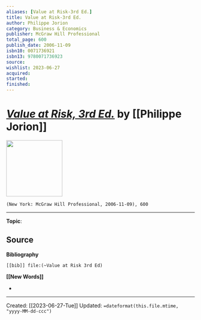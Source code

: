 ```yaml
---
aliases: [Value at Risk-3rd Ed.]
title: Value at Risk-3rd Ed.
author: Philippe Jorion
category: Business & Economics
publisher: McGraw Hill Professional
total_page: 600
publish_date: 2006-11-09
isbn10: 0071736921
isbn13: 9780071736923
source: 
wishlist: 2023-06-27
acquired: 
started: 
finished: 
---
```

# *[Value at Risk, 3rd Ed.]()* by [[Philippe Jorion]]

<img src="http://books.google.com/books/content?id=nnblKhI7KP8C&printsec=frontcover&img=1&zoom=1&edge=curl&source=gbs_api" width=150>

`(New York: McGraw Hill Professional, 2006-11-09), 600`



--- 
**Topic**: 

**Source**
- 

**Bibliography**

```query
[[bib]] file:(~Value at Risk 3rd Ed)
```
 

**[[New Words]]**

- 

---
Created: [[2023-06-27-Tue]]
Updated: `=dateformat(this.file.mtime, "yyyy-MM-dd-ccc")`